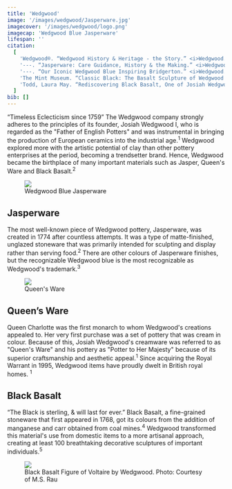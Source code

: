 ```yaml
---
title: 'Wedgwood'
image: '/images/wedgwood/Jasperware.jpg'
imagecover: '/images/wedgwood/logo.png'
imagecap: 'Wedgwood Blue Jasperware'
lifespan: ''
citation:
  [
    'Wedgwood®. “Wedgwood History & Heritage - the Story.” <i>Wedgwood.com</i>, 2023, <a target="_blank" rel="noopener noreferrer" href="https://www.wedgwood.com/en-us/welcome-to-wedgwood/the-wedgwood-story">www.wedgwood.com/en-us/welcome-to-wedgwood/the-wedgwood-story</a>. Accessed 6 Mar. 2023.',
    '---. “Jasperware: Care Guidance, History & the Making.” <i>Wedgwood.com</i>, 2021, <a target="_blank" rel="noopener noreferrer" href="https://www.wedgwood.com/en-us/welcome-to-wedgwood/editorials/guide-to-jasperware">www.wedgwood.com/en-us/welcome-to-wedgwood/editorials/guide-to-jasperware</a>. Accessed 6 Mar. 2023.',
    '---. “Our Iconic Wedgwood Blue Inspiring Bridgerton.” <i>Wedgwood.com</i>, 2021, <a target="_blank" rel="noopener noreferrer" href="https://www.wedgwood.com/en-gb/welcome-to-wedgwood/editorials/our-iconic-wedgwood-blue-inspiring-bridgerton">www.wedgwood.com/en-gb/welcome-to-wedgwood/editorials/our-iconic-wedgwood-blue-inspiring-bridgerton</a>. Accessed 6 Mar. 2023.',
    'The Mint Museum. “Classic Black: The Basalt Sculpture of Wedgwood and His Contemporaries.” <i>Google Arts & Culture</i>, 2021, <a target="_blank" rel="noopener noreferrer" href="https://artsandculture.google.com/story/cgVBiC0QFSjcJA">artsandculture.google.com/story/cgVBiC0QFSjcJA</a>. Accessed 6 Mar. 2023.',
    'Todd, Laura May. “Rediscovering Black Basalt, One of Josiah Wedgwood’s First and Most Enduring Inventions.” <i>Architectural Digest</i>, 17 Dec. 2020.',
  ]
bib: []
---
```


<!-- @format -->

“Timeless Eclecticism since 1759” The Wedgwood company strongly adheres to the principles of its founder, Josiah Wedgwood I, who is regarded as the "Father of English Potters" and was instrumental in bringing the production of European ceramics into the industrial age.<sup>1</sup> Wedgwood explored more with the artistic potential of clay than other pottery enterprises at the period, becoming a trendsetter brand. Hence, Wedgwood became the birthplace of many important materials such as Jasper, Queen's Ware and Black Basalt.<sup>2</sup>

<figure className="fig-align-left">
  <img src="/images/wedgwood/Jasperware.jpg" />
  <figcaption>Wedgwood Blue Jasperware</figcaption>
</figure>

## Jasperware

The most well-known piece of Wedgwood pottery, Jasperware, was created in 1774 after countless attempts. It was a type of matte-finished, unglazed stoneware that was primarily intended for sculpting and display rather than serving food.<sup>2</sup> There are other colours of Jasperware finishes, but the recognizable Wedgwood blue is the most recognizable as Wedgwood's trademark.<sup>3</sup>

<figure className="fig-align-right">
  <img src="/images/wedgwood/queenware.jpg" />
  <figcaption>Queen's Ware</figcaption>
</figure>

## Queen’s Ware

Queen Charlotte was the first monarch to whom Wedgwood's creations appealed to. Her very first purchase was a set of pottery that was cream in colour. Because of this, Josiah Wedgwood's creamware was referred to as "Queen's Ware" and his pottery as "Potter to Her Majesty" because of its superior craftsmanship and aesthetic appeal.<sup>1</sup> Since acquiring the Royal Warrant in 1995, Wedgwood items have proudly dwelt in British royal homes. <sup>1</sup>

## Black Basalt

“The Black is sterling, & will last for ever.” Black Basalt, a fine-grained stoneware that first appeared in 1768, got its colours from the addition of manganese and carr obtained from coal mines.<sup>4</sup> Wedgwood transformed this material's use from domestic items to a more artisanal approach, creating at least 100 breathtaking decorative sculptures of important individuals.<sup>5</sup>

<figure class="fig-align-left">
  <img src="/images/wedgwood/basalt.webp" />
  <figcaption>Black Basalt Figure of Voltaire by Wedgwood. Photo: Courtesy of M.S. Rau</figcaption>
</figure>
